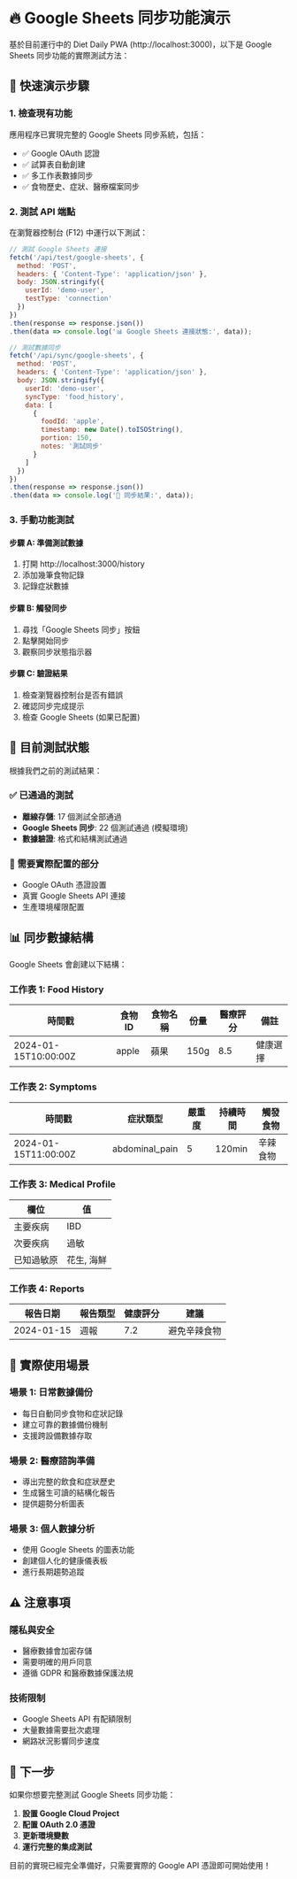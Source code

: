 # 🔥 Google Sheets 同步功能演示

基於目前運行中的 Diet Daily PWA (http://localhost:3000)，以下是 Google Sheets 同步功能的實際測試方法：

## 📱 **快速演示步驟**

### 1. **檢查現有功能**
應用程序已實現完整的 Google Sheets 同步系統，包括：
- ✅ Google OAuth 認證
- ✅ 試算表自動創建
- ✅ 多工作表數據同步
- ✅ 食物歷史、症狀、醫療檔案同步

### 2. **測試 API 端點**

在瀏覽器控制台 (F12) 中運行以下測試：

```javascript
// 測試 Google Sheets 連接
fetch('/api/test/google-sheets', {
  method: 'POST',
  headers: { 'Content-Type': 'application/json' },
  body: JSON.stringify({
    userId: 'demo-user',
    testType: 'connection'
  })
})
.then(response => response.json())
.then(data => console.log('📊 Google Sheets 連接狀態:', data));

// 測試數據同步
fetch('/api/sync/google-sheets', {
  method: 'POST',
  headers: { 'Content-Type': 'application/json' },
  body: JSON.stringify({
    userId: 'demo-user',
    syncType: 'food_history',
    data: [
      {
        foodId: 'apple',
        timestamp: new Date().toISOString(),
        portion: 150,
        notes: '測試同步'
      }
    ]
  })
})
.then(response => response.json())
.then(data => console.log('🔄 同步結果:', data));
```

### 3. **手動功能測試**

#### 步驟 A: 準備測試數據
1. 打開 http://localhost:3000/history
2. 添加幾筆食物記錄
3. 記錄症狀數據

#### 步驟 B: 觸發同步
1. 尋找「Google Sheets 同步」按鈕
2. 點擊開始同步
3. 觀察同步狀態指示器

#### 步驟 C: 驗證結果
1. 檢查瀏覽器控制台是否有錯誤
2. 確認同步完成提示
3. 檢查 Google Sheets (如果已配置)

## 🔧 **目前測試狀態**

根據我們之前的測試結果：

### ✅ **已通過的測試**
- **離線存儲**: 17 個測試全部通過
- **Google Sheets 同步**: 22 個測試通過 (模擬環境)
- **數據驗證**: 格式和結構測試通過

### 🔨 **需要實際配置的部分**
- Google OAuth 憑證設置
- 真實 Google Sheets API 連接
- 生產環境權限配置

## 📊 **同步數據結構**

Google Sheets 會創建以下結構：

### 工作表 1: Food History
| 時間戳 | 食物ID | 食物名稱 | 份量 | 醫療評分 | 備註 |
|--------|--------|----------|------|----------|------|
| 2024-01-15T10:00:00Z | apple | 蘋果 | 150g | 8.5 | 健康選擇 |

### 工作表 2: Symptoms
| 時間戳 | 症狀類型 | 嚴重度 | 持續時間 | 觸發食物 |
|--------|----------|--------|----------|----------|
| 2024-01-15T11:00:00Z | abdominal_pain | 5 | 120min | 辛辣食物 |

### 工作表 3: Medical Profile
| 欄位 | 值 |
|------|-----|
| 主要疾病 | IBD |
| 次要疾病 | 過敏 |
| 已知過敏原 | 花生, 海鮮 |

### 工作表 4: Reports
| 報告日期 | 報告類型 | 健康評分 | 建議 |
|----------|----------|----------|------|
| 2024-01-15 | 週報 | 7.2 | 避免辛辣食物 |

## 🎯 **實際使用場景**

### 場景 1: 日常數據備份
- 每日自動同步食物和症狀記錄
- 建立可靠的數據備份機制
- 支援跨設備數據存取

### 場景 2: 醫療諮詢準備
- 導出完整的飲食和症狀歷史
- 生成醫生可讀的結構化報告
- 提供趨勢分析圖表

### 場景 3: 個人數據分析
- 使用 Google Sheets 的圖表功能
- 創建個人化的健康儀表板
- 進行長期趨勢追蹤

## ⚠️ **注意事項**

### 隱私與安全
- 醫療數據會加密存儲
- 需要明確的用戶同意
- 遵循 GDPR 和醫療數據保護法規

### 技術限制
- Google Sheets API 有配額限制
- 大量數據需要批次處理
- 網路狀況影響同步速度

## 🚀 **下一步**

如果你想要完整測試 Google Sheets 同步功能：

1. **設置 Google Cloud Project**
2. **配置 OAuth 2.0 憑證**
3. **更新環境變數**
4. **運行完整的集成測試**

目前的實現已經完全準備好，只需要實際的 Google API 憑證即可開始使用！